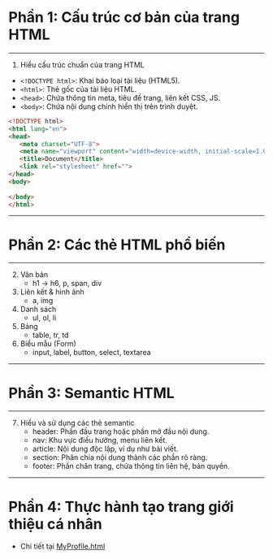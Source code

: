 # Phần 1: Cấu trúc cơ bản của trang HTML
---

1. Hiểu cấu trúc chuẩn của trang HTML

- `<!DOCTYPE html>`: Khai báo loại tài liệu (HTML5).
- `<html>`: Thẻ gốc của tài liệu HTML.
- `<head>`: Chứa thông tin meta, tiêu đề trang, liên kết CSS, JS.
- `<body>`: Chứa nội dung chính hiển thị trên trình duyệt.

```html
<!DOCTYPE html>
<html lang="en">
<head>
   <meta charset="UTF-8">
   <meta name="viewport" content="width=device-width, initial-scale=1.0">
   <title>Document</title>
   <link rel="stylesheet" href="">
</head>
<body>
   
</body>
</html>
```

---

# Phần 2: Các thẻ HTML phổ biến
---
2. Văn bản
   - h1 -> h6, p, span, div
3. Liên kết & hình ảnh
   - a, img
4. Danh sách
   - ul, ol, li
5. Bảng
   - table, tr, td
6. Biểu mẫu (Form)
   - input, label, button, select, textarea

---

# Phần 3: Semantic HTML
---
7. Hiểu và sử dụng các thẻ semantic
   - header: Phần đầu trang hoặc phần mở đầu nội dung.
   - nav: Khu vực điều hướng, menu liên kết.
   - article: Nội dung độc lập, ví dụ như bài viết.
   - section: Phân chia nội dung thành các phần rõ ràng.
   - footer: Phần chân trang, chứa thông tin liên hệ, bản quyền.

---

# Phần 4: Thực hành tạo trang giới thiệu cá nhân
   - Chi tiết tại [MyProfile.html](Lamdh_b23dckh069_training_gd1/week1/Frontend_web/MyProfile.html)
